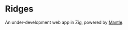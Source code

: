 # Ridges

An under-development web app in Zig, powered by [Mantle](https://github.com/kfinn/mantle).
